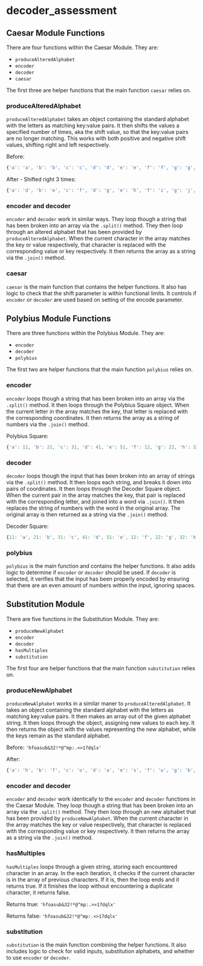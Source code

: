 # decoder_assessment

## Caesar Module Functions

There are four functions within the Caesar Module. They are:

 - `produceAlteredAlphabet`
 - `encoder`
 - `decoder`
 - `caesar`

 The first three are helper functions that the main function `caesar` relies on.

 ### produceAlteredAlphabet

`produceAlteredAlphabet` takes an object containing the standard alphabet with the letters as matching key:value pairs. It then shifts the values a specified number of times, aka the shift value, so that the key:value pairs are no longer matching. This works with both positive and negative shift values, shifting right and left respectively.

Before:
```javascript
{'a': 'a', 'b': 'b', 'c': 'c', 'd': 'd', 'e': 'e', 'f': 'f', 'g': 'g', 'h': 'h', 'i': 'i', 'j': 'j', 'k': 'k', 'l': 'l', 'm': 'm', 'n': 'n', 'o': 'o', 'p': 'p', 'q': 'q', 'r': 'r', 's': 's', 't': 't', 'u': 'u', 'v': 'v', 'w': 'w', 'x': 'x', 'y': 'y', 'z': 'z'}
```

After - Shifted right 3 times:
```javascript
{'a': 'd', 'b': 'e', 'c': 'f', 'd': 'g', 'e': 'h', 'f': 'i', 'g': 'j', 'h': 'k', 'i': 'l', 'j': 'm', 'k': 'n', 'l': 'o', 'm': 'p', 'n': 'q', 'o': 'r', 'p': 's', 'q': 't', 'r': 'u', 's': 'v', 't': 'w', 'u': 'x', 'v': 'y', 'w': 'z', 'x': 'a', 'y': 'b', 'z': 'c'}
```

### encoder and decoder

`encoder` and `decoder` work in similar ways. They loop though a string that has been broken into an array via the `.split()` method. They then loop through an altered alphabet that has been provided by `produceAlteredAlphabet`. When the current character in the array matches the key or value respectively, that character is replaced with the corresponding value or key respectively. It then returns the array as a string via the `.join()` method.

### caesar

`caesar` is the main function that contains the helper functions. It also has logic to check that the shift parameter is within functional limits. It controls if `encoder` or `decoder` are used based on setting of the encode parameter.

## Polybius Module Functions

There are three functions within the Polybius Module. They are:

 - `encoder`
 - `decoder`
 - `polybius`

 The first two are helper functions that the main function `polybius` relies on.

 ### encoder

 `encoder` loops though a string that has been broken into an array via the `.split()` method. It then loops through the Polybius Square object. When the current letter in the array matches the key, that letter is replaced with the corresponding coordinates. It then returns the array as a string of numbers via the `.join()` method. 

 Polybius Square:
 ```javascript
 {'a': 11, 'b': 21, 'c': 31, 'd': 41, 'e': 51, 'f': 12, 'g': 22, 'h': 32, 'i': 42, 'j': 42, 'k': 52, 'l': 13, 'm': 23, 'n': 33, 'o': 43, 'p': 53, 'q': 14, 'r': 24, 's': 34, 't': 44, 'u': 54, 'v': 15, 'w': 25, 'x': 35, 'y': 45, 'z': 55}
 ```

### decoder

`decoder` loops though the input that has been broken into an array of strings via the `.split()` method. It then loops each string, and breaks it down into pairs of coordinates. It then loops through the Decoder Square object. When the current pair in the array matches the key, that pair is replaced with the corresponding letter, and joined into a word via `.join()`. It then replaces the string of numbers with the word in the original array. The original array is then returned as a string via the `.join()` method.

 Decoder Square:
 ```javascript
 {11: 'a', 21: 'b', 31: 'c', 41: 'd', 51: 'e', 12: 'f', 22: 'g', 32: 'h', 42: '(i/j)', 52: 'k', 13: 'l', 23: 'm', 33: 'n', 43: 'o', 53: 'p', 14: 'q', 24: 'r', 34: 's', 44: 't', 54: 'u', 15: 'v', 25: 'w', 35: 'x', 45: 'y', 55: 'z'}
 ```

 ### polybius

 `polybius` is the main function and contains the helper functions. It also adds logic to determine if `encoder` or `decoder` should be used. If `decoder` is selected, it verifies that the input has been properly encoded by ensuring that there are an even amount of numbers within the input, ignoring spaces.

 ## Substitution Module

 There are five functions in the Substitution Module. They are:

 - `produceNewAlphabet`
 - `encoder`
 - `decoder`
 - `hasMultiples`
 - `substitution`

 The first four are helper functions that the main function `substitution` relies on.

 ### produceNewAlphabet

 `produceNewAlphabet` works in a similar maner to `produceAlteredAlphabet`. It takes an object containing the standard alphabet with the letters as matching key:value pairs. It then makes an array out of the given alphabet string. It then loops through the object, assigning new values to each key. It then returns the object with the values representing the new alphabet, while the keys remain as the standard alphabet.

Before:
 `'hfoasub&32!*@^mp:.<>17dqlx'`

After:
```javascript
{'a': 'h', 'b': 'f', 'c': 'o', 'd': 'a', 'e': 's', 'f': 'u', 'g': 'b', 'h': '&', 'i': '3', 'j': '2', 'k': '!', 'l': '*', 'm': '@', 'n': '^', 'o': 'm', 'p': 'p', 'q': ':', 'r': '.', 's': '<', 't': '>', 'u': '1', 'v': '7', 'w': 'd', 'x': 'q', 'y': 'l', 'z': 'x'}
```

 ### encoder and decoder

`encoder` and `decoder` work identically to the `encoder` and `decoder` functions in the Caesar Module. They loop though a string that has been broken into an array via the `.split()` method. They then loop through an new alphabet that has been provided by `produceNewAlphabet`. When the current character in the array matches the key or value respectively, that character is replaced with the corresponding value or key respectively. It then returns the array as a string via the `.join()` method.

### hasMultiples

`hasMultiples` loops through a given string, storing each encountered character in an array. In the each iteration, it checks if the current character is in the array of previous characters. If it is, then the loop ends and it returns true. If it finishes the loop without encountering a duplicate character, it returns false.

Returns true:
`'hfoasub&32!*@^mp:.>>17dqlx'`

Returns false:
`'hfoasub&32!*@^mp:.<>17dqlx'`

### substitution

`substitution` is the main function combining the helper functions. It also includes logic to check for valid inputs, substitution alphabets, and whether to use `encoder` or `decoder`.